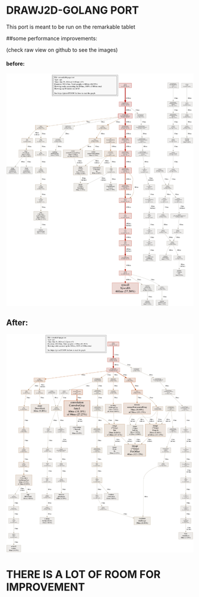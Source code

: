 # DRAWJ2D-GOLANG PORT

This port is meant to be run on the remarkable tablet 

##some performance improvements:

(check raw view on github to see the images)
#### before:
![alt text](remarkablepage/cpu.svg)

## After:
![alt text](remarkablepage/cpu-post.svg)

# THERE IS A LOT OF ROOM FOR IMPROVEMENT